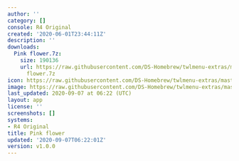 ```yaml
---
author: ''
category: []
console: R4 Original
created: '2020-06-01T23:44:11Z'
description: ''
downloads:
  Pink flower.7z:
    size: 190136
    url: https://raw.githubusercontent.com/DS-Homebrew/twlmenu-extras/master/_nds/TWiLightMenu/r4menu/themes/Pink
      flower.7z
icon: https://raw.githubusercontent.com/DS-Homebrew/twlmenu-extras/master/unistore/icons/r4.png
image: https://raw.githubusercontent.com/DS-Homebrew/twlmenu-extras/master/unistore/icons/r4.png
last_updated: 2020-09-07 at 06:22 (UTC)
layout: app
license: ''
screenshots: []
systems:
- R4 Original
title: Pink flower
updated: '2020-09-07T06:22:01Z'
version: v1.0.0
---
```

